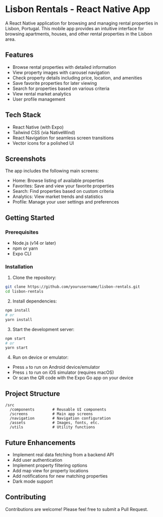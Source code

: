 # Lisbon Rentals - React Native App

A React Native application for browsing and managing rental properties in Lisbon, Portugal. This mobile app provides an intuitive interface for browsing apartments, houses, and other rental properties in the Lisbon area.

## Features

- Browse rental properties with detailed information
- View property images with carousel navigation
- Check property details including price, location, and amenities
- Save favorite properties for later viewing
- Search for properties based on various criteria
- View rental market analytics
- User profile management

## Tech Stack

- React Native (with Expo)
- Tailwind CSS (via NativeWind)
- React Navigation for seamless screen transitions
- Vector icons for a polished UI

## Screenshots

The app includes the following main screens:
- Home: Browse listing of available properties
- Favorites: Save and view your favorite properties
- Search: Find properties based on custom criteria
- Analytics: View market trends and statistics
- Profile: Manage your user settings and preferences

## Getting Started

### Prerequisites

- Node.js (v14 or later)
- npm or yarn
- Expo CLI

### Installation

1. Clone the repository:
```bash
git clone https://github.com/yourusername/lisbon-rentals.git
cd lisbon-rentals
```

2. Install dependencies:
```bash
npm install
# or
yarn install
```

3. Start the development server:
```bash
npm start
# or
yarn start
```

4. Run on device or emulator:
- Press `a` to run on Android device/emulator
- Press `i` to run on iOS simulator (requires macOS)
- Or scan the QR code with the Expo Go app on your device

## Project Structure

```
/src
  /components        # Reusable UI components
  /screens           # Main app screens
  /navigation        # Navigation configuration
  /assets            # Images, fonts, etc.
  /utils             # Utility functions
```

## Future Enhancements

- Implement real data fetching from a backend API
- Add user authentication
- Implement property filtering options
- Add map view for property locations
- Add notifications for new matching properties
- Dark mode support

## Contributing

Contributions are welcome! Please feel free to submit a Pull Request. 